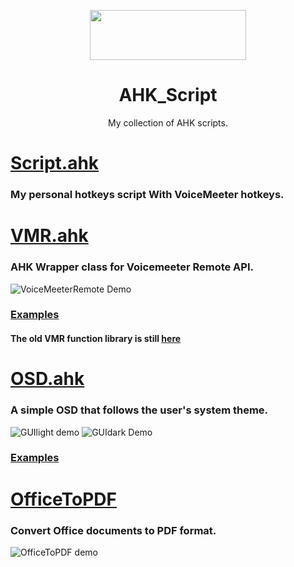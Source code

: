 <p align="center">
  <img width="250" height="80" align="center" src="https://www.autohotkey.com/static/ahk_logo_no_text.svg">
</p>
<h1 align="center">
  AHK_Script
</h1>
<p align="center">
  My collection of AHK scripts.
</p>

# [Script.ahk](./src/Script.ahk)
  ###  My personal hotkeys script With VoiceMeeter hotkeys.

# [VMR.ahk](https://github.com/SaifAqqad/VMR.ahk/)
  ### AHK Wrapper class for <a style="text-decoration:none" href="https://www.vb-audio.com/Services/developers.htm">Voicemeeter Remote API</a>.
  ![VoiceMeeterRemote Demo](https://user-images.githubusercontent.com/47293197/68070055-bfea4580-fd60-11e9-825e-3ae075367f5a.gif)
### [**Examples**](https://github.com/SaifAqqad/VMR.ahk/blob/master/example.ahk)
#### The old VMR function library is still [here](./src/Lib/VMR_lib.ahk)

# [OSD.ahk](./src/Lib/OSD.ahk)
  ### A simple OSD that follows the user's system theme.
  ![GUIlight demo](https://user-images.githubusercontent.com/47293197/68298049-55067a80-0090-11ea-877c-9f2964873c96.gif) ![GUIdark Demo](https://user-images.githubusercontent.com/47293197/68298037-50da5d00-0090-11ea-854b-54731a5ffcd8.gif)

### [**Examples**](https://github.com/SaifAqqad/AHK_Script/blob/c5dbb3c96ec036125261e28b62f3ade15329bf9b/src/Script.ahk#L39)

# [OfficeToPDF](./src/other/OfficeToPDF)
  ### Convert Office documents to PDF format. 
  ![OfficeToPDF demo](https://user-images.githubusercontent.com/47293197/77193665-8713f880-6ad6-11ea-9f4d-6f2df0773f4f.gif)
